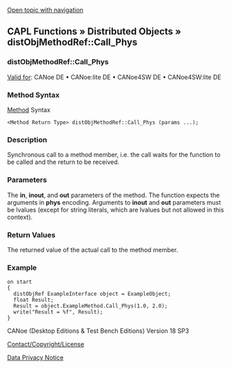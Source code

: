 [Open topic with navigation](../../../../../CANoeDEFamily.htm#Topics/CAPLFunctions/DistributedObjects/Methods/CAPLfunctiondistObjMethodRefCallPhys.md)

## CAPL Functions » Distributed Objects » distObjMethodRef::Call_Phys

### distObjMethodRef::Call_Phys

[Valid for](../../../Shared/FeatureAvailability.md): CANoe DE • CANoe:lite DE • CANoe4SW DE • CANoe4SW:lite DE

### Method Syntax

[Method](../../../Shared/CAPL/General/ClassesAndObjects.md) Syntax

`<Method Return Type> distObjMethodRef::Call_Phys (params ...);`

### Description

Synchronous call to a method member, i.e. the call waits for the function to be called and the return to be received.

### Parameters

The **in**, **inout**, and **out** parameters of the method. The function expects the arguments in **phys** encoding. Arguments to **inout** and **out** parameters must be lvalues (except for string literals, which are lvalues but not allowed in this context).

### Return Values

The returned value of the actual call to the method member.

### Example

```plaintext
on start
{
  distObjRef ExampleInterface object = ExampleObject;
  float Result;
  Result = object.ExampleMethod.Call_Phys(1.0, 2.0);
  write("Result = %f", Result);
}
```

CANoe (Desktop Editions & Test Bench Editions) Version 18 SP3

[Contact/Copyright/License](../../../Shared/ContactCopyrightLicense.md)

[Data Privacy Notice](https://www.vector.com/int/en/company/get-info/privacy-policy/)
